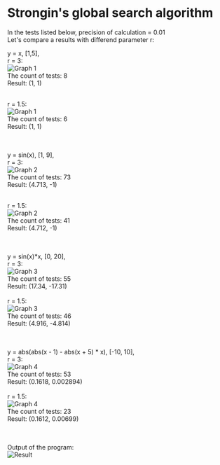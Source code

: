 # Strongin's global search algorithm 
In the tests listed below, precision of calculation = 0.01<br/>
Let's compare a results with differend parameter r:<br/>

y = x, [1,5],<br/>
r = 3:<br/>
![Graph 1](/Images/Test1/graph1.png)<br/>
The count of tests: 8<br/>
Result: (1, 1)<br/><br/>

r = 1.5:<br/>
![Graph 1](/Images/Test2/graph1.png)<br/>
The count of tests: 6<br/>
Result: (1, 1)<br/><br/><br/>


y = sin(x), [1, 9],<br/>
r = 3:<br/>
![Graph 2](/Images/Test1/graph2.png)<br/>
The count of tests: 73<br/>
Result: (4.713, -1)<br/><br/>

r = 1.5:<br/>
![Graph 2](/Images/Test2/graph2.png)<br/>
The count of tests: 41<br/>
Result: (4.712, -1)<br/><br/><br/>


y = sin(x)*x, [0, 20],<br/>
r = 3:<br/>
![Graph 3](/Images/Test1/graph3.png)<br/>
The count of tests: 55<br/>
Result: (17.34, -17.31)<br/><br/>
r = 1.5:<br/>
![Graph 3](/Images/Test2/graph3.png)<br/>
The count of tests: 46<br/>
Result: (4.916, -4.814)<br/><br/><br/>

y = abs(abs(x - 1) - abs(x + 5) * x), [-10, 10],<br/>
r = 3:<br/>
![Graph 4](/Images/Test1/graph4.png)<br/>
The count of tests: 53<br/>
Result: (0.1618, 0.002894)<br/><br/>
r = 1.5:<br/>
![Graph 4](/Images/Test2/graph4.png)<br/>
The count of tests: 23<br/>
Result: (0.1612, 0.00699)<br/><br/><br/>

Output of the program:<br/>
![Result](/Images/result.png)<br/>
